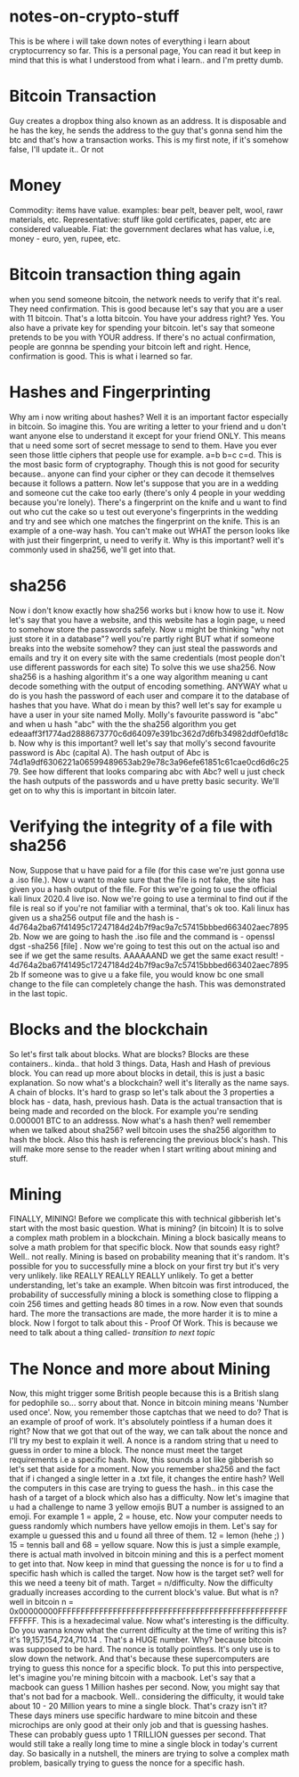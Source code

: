 # notes-on-crypto-stuff

This is be where i will take down notes of everything i learn about cryptocurrency so far. This is a personal page, You can read it but keep in mind that this is what I understood from what i learn.. and I'm pretty dumb.

# Bitcoin Transaction
Guy creates a dropbox thing also known as an address. It is disposable and he has the key, he sends the address to the guy that's gonna send him the btc and that's how a transaction works. This is my first note, if it's somehow false, I'll update it.. Or not

# Money
Commodity: items have value. examples: bear pelt, beaver pelt, wool, rawr materials, etc.
Representative: stuff like gold certificates, paper, etc are considered valueable.
Fiat: the government declares what has value, i.e, money - euro, yen, rupee, etc.

# Bitcoin transaction thing again
when you send someone bitcoin, the network needs to verify that it's real. They need confirmation. This is good because let's say that you are a user with 11 bitcoin. That's a lotta bitcoin. You have your address right? Yes. You also have a private key for spending your bitcoin. let's say that someone pretends to be you with YOUR address. If there's no actual confirmation, people are gonnna be spending your bitcoin left and right. Hence, confirmation is good. This is what i learned so far.

# Hashes and Fingerprinting
Why am i now writing about hashes? Well it is an important factor especially in bitcoin. So imagine this. You are writing a letter to your friend and u don't want anyone else to understand it except for your friend ONLY. This means that u need some sort of secret message to send to them. Have you ever seen those little ciphers that people use for example. a=b b=c c=d. This is the most basic form of cryptography. Though this is not good for security because.. anyone can find your cipher or they can decode it themselves because it follows a pattern. Now let's suppose that you are in a wedding and someone cut the cake too early (there's only 4 people in your wedding because you're lonely). There's a fingerprint on the knife and u want to find out who cut the cake so u test out everyone's fingerprints in the wedding and try and see which one matches the fingerprint on the knife. This is an example of a one-way hash. You can't make out WHAT the person looks like with just their fingerprint, u need to verify it. Why is this important? well it's commonly used in sha256, we'll get into that.

# sha256
Now i don't know exactly how sha256 works but i know how to use it. Now let's say that you have a website, and this website has a login page, u need to somehow store the passwords safely. Now u might be thinking "why not just store it in a database"? well you're partly right BUT what if someone breaks into the website somehow? they can just steal the passwords and emails and try it on every site with the same credentials (most people don't use different passwords for each site) To solve this we use sha256. Now sha256 is a hashing algorithm it's a one way algorithm meaning u cant decode something with the output of encoding something. ANYWAY what u do is you hash the password of each user and compare it to the database of hashes that you have. What do i mean by this? well let's say for example u have a user in your site named Molly. Molly's favourite password is "abc" and when u hash "abc" with the the sha256 algorithm you get edeaaff3f1774ad2888673770c6d64097e391bc362d7d6fb34982ddf0efd18cb. Now why is this important? well let's say that molly's second favourite password is Abc (capital A). The hash output of Abc is 74d1a9df6306221a06599489653ab29e78c3a96efe61851c61cae0cd6d6c2579. See how different that looks comparing abc with Abc? well u just check the hash outputs of the passwords and u have pretty basic security. We'll get on to why this is important in bitcoin later.

# Verifying the integrity of a file with sha256
Now, Suppose that u have paid for a file (for this case we're just gonna use a .iso file.). Now u want to make sure that the file is not fake, the site has given you a hash output of the file. For this we're going to use the official kali linux 2020.4 live iso. Now we're going to use a terminal to find out if the file is real so if you're not familiar with a terminal, that's ok too. Kali linux has given us a sha256 output file and the hash is - 4d764a2ba67f41495c17247184d24b7f9ac9a7c57415bbbed663402aec78952b. Now we are going to hash the .iso file and the command is - openssl dgst -sha256 [file] . Now we're going to test this out on the actual iso and see if we get the same results. AAAAAAND we get the same exact result! - 4d764a2ba67f41495c17247184d24b7f9ac9a7c57415bbbed663402aec78952b If someone was to give u a fake file, you would know bc one small change to the file can completely change the hash. This was demonstrated in the last topic.

# Blocks and the blockchain
So let's first talk about blocks. What are blocks? Blocks are these containers.. kinda.. that hold 3 things. Data, Hash and Hash of previous block. You can read up more about blocks in detail, this is just a basic explanation. So now what's a blockchain? well it's literally as the name says. A chain of blocks. It's hard to grasp so let's talk about the 3 properties a block has - data, hash, previous hash. Data is the actual transaction that is being made and recorded on the block. For example you're sending 0.000001 BTC to an addresss. Now what's a hash then? well remember when we talked about sha256? well bitcoin uses the sha256 algorithm to hash the block. Also this hash is referencing the previous block's hash. This will make more sense to the reader when I start writing about mining and stuff.

# Mining
FINALLY, MINING! Before we complicate this with technical gibberish let's start with the most basic question. What is mining? (in bitcoin) It is to solve a complex math problem in a blockchain. Mining a block basically means to solve a math problem for that specific block. Now that sounds easy right? Well.. not really. Mining is based on probability meaning that it's random. It's possible for you to successfully mine a block on your first try but it's very very unlikely. like REALLY REALLY REALLY unlikely. To get a better understanding, let's take an example. When bitcoin was first introduced, the probability of successfully mining a block is something close to flipping a coin 256 times and getting heads 80 times in a row. Now even that sounds hard. The more the transactions are made, the more harder it is to mine a block. Now I forgot to talk about this - Proof Of Work. This is because we need to talk about a thing called- *transition to next topic*

# The Nonce and more about Mining
Now, this might trigger some British people because this is a British slang for pedophile so... sorry about that. Nonce in bitcoin mining means 'Number used once'. Now, you remember those captchas that we need to do? That is an example of proof of work. It's absolutely pointless if a human does it right? Now that we got that out of the way, we can talk about the nonce and I'll try my best to explain it well. A nonce is a random string that u need to guess in order to mine a block. The nonce must meet the target requirements i.e a specific hash. Now, this sounds a lot like gibberish so let's set that aside for a moment. Now you remember sha256 and the fact that if i changed a single letter in a .txt file, it changes the entire hash? Well the computers in this case are trying to guess the hash.. in this case the hash of a target of a block which also has a difficulty. Now let's imagine that u had a challenge to name 3 yellow emojis BUT a number is assigned to an emoji. For example 1 = apple, 2 = house, etc. Now your computer needs to guess randomly which numbers have yellow emojis in them. Let's say for example u guessed this and u found all three of them. 12 = lemon (hehe ;) ) 15 = tennis ball and 68 = yellow square. Now this is just a simple example, there is actual math involved in bitcoin mining and this is a perfect moment to get into that. Now keep in mind that guessing the nonce is for u to find a specific hash which is called the target. Now how is the target set? well for this we need a teeny bit of math. Target = n/difficulty. Now the difficulty gradually increases according to the current block's value. But what is n? well in bitcoin n = 0x00000000FFFFFFFFFFFFFFFFFFFFFFFFFFFFFFFFFFFFFFFFFFFFFFFFFFFFFFFF. This is a hexadecimal value. Now what's interesting is the difficulty. Do you wanna know what the current difficulty at the time of writing this is? it's 19,157,154,724,710.14 . That's a HUGE number. Why? because bitcoin was supposed to be hard. The nonce is totally pointless. It's only use is to slow down the network. And that's because these supercomputers are trying to guess this nonce for a specific block. To put this into perspective, let's imagine you're mining bitcoin with a macbook. Let's say that a macbook can guess 1 Million hashes per second. Now, you might say that that's not bad for a macbook. Well.. considering the difficulty, it would take about 10 - 20 Million years to mine a single block. That's crazy isn't it? These days miners use specific hardware to mine bitcoin and these microchips are only good at their only job and that is guessing hashes. These can probably guess upto 1 TRILLION guesses per second. That would still take a really long time to mine a single block in today's current day. So basically in a nutshell, the miners are trying to solve a complex math problem, basically trying to guess the nonce for a specific hash. 
